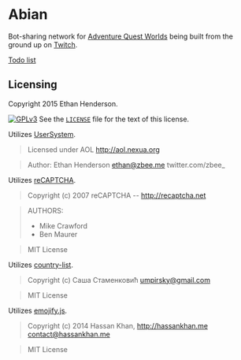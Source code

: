 # Abian
Bot-sharing network for [Adventure Quest Worlds](htpp://aq.com) being built from the ground up on [Twitch](https://twitch.tv/zbee_).

[Todo list](https://trello.com/b/deYLVjNm)

## Licensing
Copyright 2015 Ethan Henderson.

[![GPLv3](https://www.gnu.org/graphics/gplv3-127x51.png)](http://www.gnu.org/copyleft/gpl.html)
See the [`LICENSE`](https://github.com/Zbee/Abian/blob/master/LICENSE) file for the text of this license.

Utilizes [UserSystem](https://github.com/zbee/usersystem).

> Licensed under AOL http://aol.nexua.org

> Author: Ethan Henderson ethan@zbee.me twitter.com/zbee_

Utilizes [reCAPTCHA](http://recaptcha.net).

> Copyright (c) 2007 reCAPTCHA -- http://recaptcha.net

> AUTHORS:
> - Mike Crawford
> - Ben Maurer

> MIT License

Utilizes [country-list](https://github.com/umpirsky/country-list).

> Copyright (c) Саша Стаменковић <umpirsky@gmail.com>

> MIT License

Utilizes [emojify.js](https://github.com/hassankhan/emojify.js/).

> Copyright (c) 2014 Hassan Khan, http://hassankhan.me contact@hassankhan.me

> MIT License
